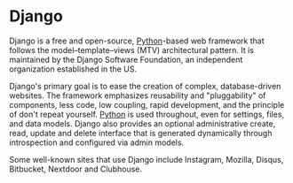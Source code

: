 # Django

Django is a free and open-source, [Python](/wiki/Python)-based web framework that follows the model–template–views (MTV) architectural pattern. It is maintained by the Django Software Foundation, an independent organization established in the US.

Django's primary goal is to ease the creation of complex, database-driven websites. The framework emphasizes reusability and "pluggability" of components, less code, low coupling, rapid development, and the principle of don't repeat yourself. [Python](/wiki/Python) is used throughout, even for settings, files, and data models. Django also provides an optional administrative create, read, update and delete interface that is generated dynamically through introspection and configured via admin models.

Some well-known sites that use Django include Instagram, Mozilla, Disqus, Bitbucket, Nextdoor and Clubhouse.